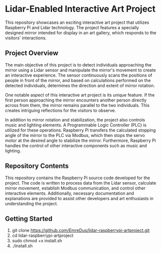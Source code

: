 # Lidar-Enabled Interactive Art Project

This repository showcases an exciting interactive art project that utilizes Raspberry Pi and Lidar technology. The project features a specially designed mirror intended for display in an art gallery, which responds to the visitors' interactions.

## Project Overview

The main objective of this project is to detect individuals approaching the mirror using a Lidar sensor and manipulate the mirror's movement to create an interactive experience. The sensor continuously scans the positions of people in front of the mirror, and based on calculations performed on the detected individuals, determines the direction and extent of mirror rotation.

One notable aspect of this interactive art project is its unique feature. If the first person approaching the mirror encounters another person directly across from them, the mirror remains parallel to the two individuals. This creates intriguing reflections for the visitors to observe.

In addition to mirror rotation and stabilization, the project also controls music and lighting elements. A Programmable Logic Controller (PLC) is utilized for these operations. Raspberry Pi transfers the calculated stopping angle of the mirror to the PLC via Modbus, which then stops the servo motor at the desired angle to stabilize the mirror. Furthermore, Raspberry Pi handles the control of other interactive components such as music and lighting.

## Repository Contents

This repository contains the Raspberry Pi source code developed for the project. The code is written to process data from the Lidar sensor, calculate mirror movement, establish Modbus communication, and control other interactive elements. Additionally, necessary documentation and explanations are provided to assist other developers and art enthusiasts in understanding the project.

## Getting Started

1. git clone https://github.com/EmreDus/lidar-raspberrypi-artproject.git
2. cd lidar-raspberrypi-artproject
3. sudo chmod +x install.sh
4. ./install.sh

